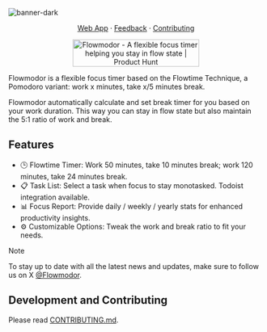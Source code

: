 ![banner-dark](https://github.com/flowmodor/flowmodor/assets/74842863/012aa76a-78d8-4de2-8c47-90a0f0a08118)

<div align="center">

[Web App](https://app.flowmodor.com) · [Feedback](https://app.flowmodor.com/feedback) · [Contributing](https://github.com/flowmodor/flowmodor/blob/main/CONTRIBUTING.md)

<a href="https://www.producthunt.com/posts/flowmodor?embed=true&utm_source=badge-featured&utm_medium=badge&utm_souce=badge-flowmodor" target="_blank"><img src="https://api.producthunt.com/widgets/embed-image/v1/featured.svg?post_id=435517&theme=neutral" alt="Flowmodor - A&#0032;flexible&#0032;focus&#0032;timer&#0032;helping&#0032;you&#0032;stay&#0032;in&#0032;flow&#0032;state | Product Hunt" style="width: 250px; height: 54px;" width="250" height="54" /></a>

</div>

Flowmodor is a flexible focus timer based on the Flowtime Technique, a Pomodoro variant: work x minutes, take x/5 minutes break.

Flowmodor automatically calculate and set break timer for you based on your work duration. This way you can stay in flow state but also maintain the 5:1 ratio of work and break.

## Features

- 🕒 Flowtime Timer: Work 50 minutes, take 10 minutes break; work 120 minutes, take 24 minutes break.
- 📋 Task List: Select a task when focus to stay monotasked. Todoist integration available.
- 📊 Focus Report: Provide daily / weekly / yearly stats for enhanced productivity insights.
- ⚙️ Customizable Options: Tweak the work and break ratio to fit your needs.

> [!NOTE]
> To stay up to date with all the latest news and updates, make sure to follow us on X [@Flowmodor](https://twitter.com/flowmodor).

## Development and Contributing

Please read [CONTRIBUTING.md](https://github.com/flowmodor/flowmodor/blob/main/CONTRIBUTING.md).

